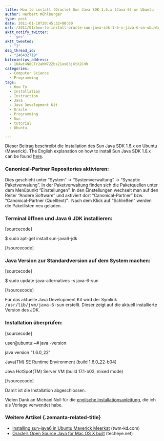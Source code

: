 ```yaml
---
title: How to install (Oracle) Sun Java SDK 1.6.x (Java 6) on Ubuntu
author: Herbert Mühlburger
type: post
date: 2011-01-10T20:45:32+00:00
url: /2011/01/how-to-install-oracle-sun-java-sdk-1-6-x-java-6-on-ubuntu/
aktt_notify_twitter:
  - 'yes'
aktt_tweeted:
  - "1"
dsq_thread_id:
  - "246432719"
bitcointips_address:
  - 1KAwt4N8CTr2abW72Zbs21ux85jXtX2CHh
categories:
  - Computer Science
  - Programming
tags:
  - How To
  - Installation
  - Instruction
  - Java
  - Java Development Kit
  - Oracle
  - Programming
  - Sun
  - tutorial
  - Ubuntu

---
```

Dieser Beitrag beschreibt die Installation des Sun Java SDK 1.6.x on Ubuntu (Maverick). The English explanation on how to install Sun Java SDK 1.6.x can be found <a title="http://www.michael-noll.com/tutorials/running-hadoop-on-ubuntu-linux-single-node-cluster/#sun-java-6" href="http://www.michael-noll.com/tutorials/running-hadoop-on-ubuntu-linux-single-node-cluster/#sun-java-6" target="_blank">here</a>.

### Canonical-Partner Repositories aktivieren:

Dies geschieht unter &#8220;System&#8221; -> &#8220;Systemverwaltung&#8221; -> &#8220;Synaptic Paketverwalung&#8221;. In der Paketverwaltung finden sich die Paketquellen unter dem Menüpunkt &#8220;Einstellungen&#8221;. In den Einstellungen wechselt man auf den Reiter &#8220;Andere Software&#8221; und aktiviert dort &#8220;Canonical-Partner&#8221; bzw. &#8220;Canonical-Partner (Quelltext)&#8221;.  Nach dem Klick auf &#8220;Schließen&#8221; werden die Paketlisten neu geladen.

### Terminal öffnen und Java 6 JDK installieren:

[sourcecode]
  
$ sudo apt-get install sun-java6-jdk
  
[/sourcecode]

### Java Version zur Standardversion auf dem System machen:

[sourcecode]
  
$ sudo update-java-alternatives -s java-6-sun
  
[/sourcecode]

Für das aktuelle Java Development Kit wird der Symlink <tt>/usr/lib/jvm/java-6-sun</tt> erstellt. Dieser zeigt auf die aktuell installierte Version des JDK.

### Installation überprüfen:

[sourcecode]
  
user@ubuntu:~# java -version
  
java version "1.6.0_22"
  
Java(TM) SE Runtime Environment (build 1.6.0_22-b04)
  
Java HotSpot(TM) Server VM (build 17.1-b03, mixed mode)
  
[/sourcecode]

Damit ist die Installation abgeschlossen.

Vielen Dank an Michael Noll für die <a title="englische Anleitung" href="http://www.michael-noll.com/tutorials/running-hadoop-on-ubuntu-linux-single-node-cluster/#sun-java-6" target="_blank">englische Installationsanleitung</a>, die ich als Vorlage verwendet habe.

### Weitere Artikel {.zemanta-related-title}

<ul class="zemanta-article-ul">
  <li class="zemanta-article-ul-li">
    <a href="http://www.twm-kd.com/computers/software/installing-sun-java6-in-ubuntu-maverick-meerkat/">Installing sun-java6 in Ubuntu Maverick Meerkat</a> (twm-kd.com)
  </li>
  <li class="zemanta-article-ul-li">
    <a href="http://www.techeye.net/software/oracles-open-source-java-for-mac-os-x-built">Oracle&#8217;s Open Source Java for Mac OS X built</a> (techeye.net)
  </li>
</ul>